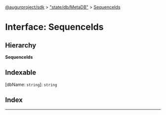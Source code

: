 [@augurproject/sdk](../README.md) > ["state/db/MetaDB"](../modules/_state_db_metadb_.md) > [SequenceIds](../interfaces/_state_db_metadb_.sequenceids.md)

# Interface: SequenceIds

## Hierarchy

**SequenceIds**

## Indexable

\[dbName: `string`\]:&nbsp;`string`
## Index

---

